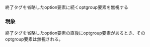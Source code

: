 終了タグを省略したoption要素に続くoptgroup要素を無視する

### 現象

終了タグを省略したoption要素の直後にoptgroup要素があるとき、そのoptgroup要素は無視される。
